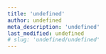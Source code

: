 ```yaml
---
title: 'undefined'
author: undefined
meta_description: 'undefined'
last_modified: undefined
# slug: 'undefined/undefined'
---
```




